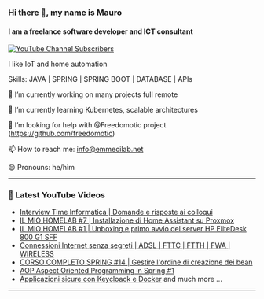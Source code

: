 ### Hi there 👋, my name is Mauro 
#### I am a freelance software developer and ICT consultant

[![YouTube Channel Subscribers](https://img.shields.io/youtube/channel/subscribers/UCwTjA-PulR8QrL6C2tiBrDg?label=SUBSCRIBE-EmmeCiLab&style=plastic)](https://www.youtube.com/c/emmecilab?sub_confirmation=1)

I like IoT and home automation

Skills: JAVA | SPRING | SPRING BOOT | DATABASE | APIs

🔭 I’m currently working on many projects full remote

🌱 I’m currently learning Kubernetes, scalable architectures 

🤔 I’m looking for help with @Freedomotic project (https://github.com/freedomotic) 

📫 How to reach me: info@emmecilab.net 

😄 Pronouns: he/him 


---

### 🎥 Latest YouTube Videos

<!-- YOUTUBE:START -->

- [Interview Time Informatica | Domande e risposte ai colloqui](https://www.youtube.com/playlist?list=PLCbSCJEIR6Co_sQhv5iRZvAVh604af-G7)
- [IL MIO HOMELAB #7 | Installazione di Home Assistant su Proxmox](https://youtu.be/y8I7DmjaOL0)
- [IL MIO HOMELAB #1 | Unboxing e primo avvio del server HP EliteDesk 800 G1 SFF](https://youtu.be/VnjoQesWtQo)
- [Connessioni Internet senza segreti | ADSL | FTTC | FTTH | FWA | WIRELESS](https://youtu.be/o5q0dHLrQg0)
- [CORSO COMPLETO SPRING #14 | Gestire l'ordine di creazione dei bean](https://youtu.be/puaOQq2TcJA)
- [AOP Aspect Oriented Programming in Spring #1](https://youtu.be/8OKC3c6ryKg)
- [Applicazioni sicure con Keycloack e Docker](https://youtu.be/2_nnPboQd5w)
and much more ...

<!-- YOUTUBE:END -->

---
  

